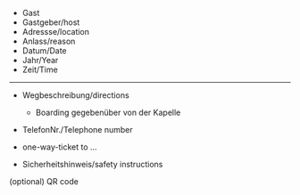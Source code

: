 - Gast
- Gastgeber/host
- Adressse/location
- Anlass/reason
- Datum/Date
- Jahr/Year
- Zeit/Time

---

- Wegbeschreibung/directions
  - Boarding gegebenüber von der Kapelle
- TelefonNr./Telephone number

- one-way-ticket to ...
- Sicherheitshinweis/safety instructions

(optional) QR code
